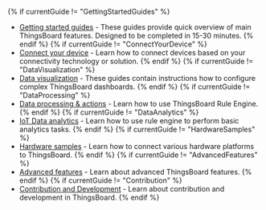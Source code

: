 {% if currentGuide != "GettingStartedGuides" %}
- [Getting started guides](/docs/guides#AnchorIDGettingStartedGuides) - These guides provide quick overview of main ThingsBoard features. Designed to be completed in 15-30 minutes.
{% endif %}
{% if currentGuide != "ConnectYourDevice" %}
- [Connect your device](/docs/guides#AnchorIDConnectYourDevice) - Learn how to connect devices based on your connectivity technology or solution.
{% endif %}
{% if currentGuide != "DataVisualization" %}
- [Data visualization](/docs/guides#AnchorIDDataVisualization) - These guides contain instructions how to configure complex ThingsBoard dashboards.
{% endif %}
{% if currentGuide != "DataProcessing" %}
- [Data processing & actions](/docs/guides#AnchorIDDataProcessing) - Learn how to use ThingsBoard Rule Engine.
{% endif %}
{% if currentGuide != "DataAnalytics" %}
- [IoT Data analytics](/docs/guides#AnchorIDDataAnalytics) - Learn how to use rule engine to perform basic analytics tasks.
{% endif %}
{% if currentGuide != "HardwareSamples" %}
- [Hardware samples](/docs/guides#AnchorIDHardwareSamples) - Learn how to connect various hardware platforms to ThingsBoard.
{% endif %}
{% if currentGuide != "AdvancedFeatures" %}
- [Advanced features](/docs/guides#AnchorIDAdvancedFeatures) - Learn about advanced ThingsBoard features.
{% endif %}
{% if currentGuide != "Contribution" %}
- [Contribution and Development](/docs/guides#AnchorIDContribution) - Learn about contribution and development in ThingsBoard.
{% endif %}
  
<br>





